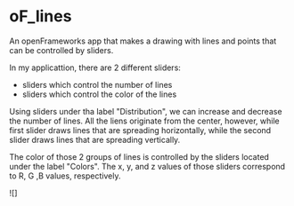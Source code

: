 # oF_lines
An openFrameworks app that makes a drawing with lines and points that can be controlled by sliders.

In my applicattion, there are 2 different sliders:
- sliders which control the number of lines
- sliders which control the color of the lines

Using sliders under tha label "Distribution", we can increase and decrease the number of lines. All the liens originate from the center, however, while first slider draws lines that are spreading horizontally, while the second slider draws lines that are spreading vertically.

The color of those 2 groups of lines is controlled by the sliders located under the label "Colors". The x, y, and z values of those sliders correspond to R, G ,B values, respectively.


![] 




